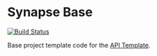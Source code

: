 # Synapse Base

[![Build Status](https://api.shippable.com/projects/540e72f23479c5ea8f9e4fc3/badge?branchName=master)](https://app.shippable.com/projects/540e72f23479c5ea8f9e4fc3/builds/latest)


Base project template code for the [API Template](https://github.com/synapsestudios/api-template).
